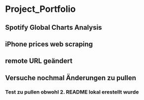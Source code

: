 # Project_Portfolio

## Spotify Global Charts Analysis

## iPhone prices web scraping

## remote URL geändert

## Versuche nochmal Änderungen zu pullen

### Test zu pullen obwohl 2. README lokal erestellt wurde
